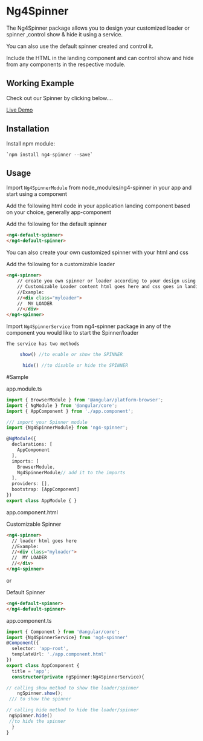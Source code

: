 # Ng4Spinner

The Ng4Spinner package allows you to design your customized loader or spinner ,control  show & hide it using a service.

You can also use the default spinner created and control it.

Include the HTML in the landing component and can control show and hide from any  components in the respective module.


## Working  Example

Check out  our  Spinner by   clicking  below....


 [Live Demo](https://ng4-spinner.herokuapp.com/)

## Installation

Install npm module:
    
    `npm install ng4-spinner --save` 

## Usage

Import `Ng4SpinnerModule` from  node_modules/ng4-spinner in your app and start using a component

Add the following html code in your application landing component based on your choice, generally app-component 


Add the following for the default spinner

```html
<ng4-default-spinner>
</ng4-default-spinner>
```

You can also create your own customized  spinner with your html and css

Add the following for  a customizable loader

```html
<ng4-spinner>
    // create you own spinner or loader according to your design using html and css 
    // Customizable Loader content html goes here and css goes in landing component css
    //Example:
    //<div class="myloader">
    //  MY LOADER
    //</div>
</ng4-spinner>
```




Import `Ng4SpinnerService` from ng4-spinner package  in any of the component you would like to start the Spinner/loader

    The service has two methods 

```typescript
     show() //to enable or show the SPINNER
```
```typescript
      hide() //to disable or hide the SPINNER
```



#Sample



app.module.ts

```typescript
import { BrowserModule } from '@angular/platform-browser';
import { NgModule } from '@angular/core';
import { AppComponent } from './app.component';

/// import your Spinner module
import {Ng4SpinnerModule} from 'ng4-spinner';

@NgModule({
  declarations: [
    AppComponent
  ],
  imports: [
    BrowserModule,
    Ng4SpinnerModule// add it to the imports
  ],
  providers: [],
  bootstrap: [AppComponent]
})
export class AppModule { }
```
app.component.html

Customizable Spinner

```html
<ng4-spinner>
  // loader html goes here
  //Example:
  //<div class="myloader">
  //  MY LOADER
  //</div>
</ng4-spinner>
```

or 

Default Spinner

```html
<ng4-default-spinner>
</ng4-default-spinner>
```


app.component.ts

```typescript
import { Component } from '@angular/core';
import {Ng4SpinnerService} from 'ng4-spinner'
@Component({
  selector: 'app-root',
  templateUrl: './app.component.html'
})
export class AppComponent {
  title = 'app';
  constructor(private ngSpinner:Ng4SpinnerService){

// calling show method to show the loader/spinner
    ngSpinner.show();
 /// to show the spinner

// calling hide method to hide the loader/spinner
 ngSpinner.hide()
 //to hide the spinner
  }
}
```
